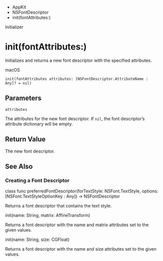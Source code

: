 

- AppKit
- NSFontDescriptor
-  init(fontAttributes:) 

Initializer

# init(fontAttributes:)

Initializes and returns a new font descriptor with the specified attributes.

macOS

``` source
init(fontAttributes attributes: [NSFontDescriptor.AttributeName : Any]? = nil)
```

## Parameters 

`attributes`  

The attributes for the new font descriptor. If `nil`, the font descriptor’s attribute dictionary will be empty.

## Return Value

The new font descriptor.

## See Also

### Creating a Font Descriptor

class func preferredFontDescriptor(forTextStyle: NSFont.TextStyle, options: [NSFont.TextStyleOptionKey : Any]) -> NSFontDescriptor

Returns a font descriptor that contains the text style.

init(name: String, matrix: AffineTransform)

Returns a font descriptor with the name and matrix attributes set to the given values.

init(name: String, size: CGFloat)

Returns a font descriptor with the name and size attributes set to the given values.

